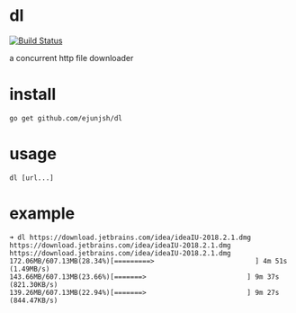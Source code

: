 # dl

[![Build Status](https://travis-ci.org/ejunjsh/dl.svg?branch=master)](https://travis-ci.org/ejunjsh/dl)

a concurrent http file downloader

# install

    go get github.com/ejunjsh/dl

# usage

    dl [url...]

# example


    ➜ dl https://download.jetbrains.com/idea/ideaIU-2018.2.1.dmg https://download.jetbrains.com/idea/ideaIU-2018.2.1.dmg https://download.jetbrains.com/idea/ideaIU-2018.2.1.dmg
    172.06MB/607.13MB(28.34%)[=========>                         ] 4m 51s (1.49MB/s)
    143.66MB/607.13MB(23.66%)[=======>                         ] 9m 37s (821.30KB/s)
    139.26MB/607.13MB(22.94%)[=======>                         ] 9m 27s (844.47KB/s)
